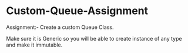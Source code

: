 # Custom-Queue-Assignment

Assignment:-
Create a custom Queue Class.

Make sure it is Generic so you will be able to create instance of any type and make it immutable.
